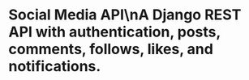 # Social Media API\nA Django REST API with authentication, posts, comments, follows, likes, and notifications.